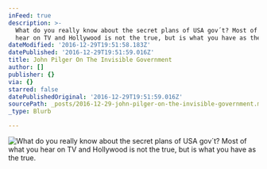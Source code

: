 ```yaml
---
inFeed: true
description: >-
  What do you really know about the secret plans of USA gov´t? Most of what you
  hear on TV and Hollywood is not the true, but is what you have as the true.
dateModified: '2016-12-29T19:51:58.183Z'
datePublished: '2016-12-29T19:51:59.016Z'
title: John Pilger On The Invisible Government
author: []
publisher: {}
via: {}
starred: false
datePublishedOriginal: '2016-12-29T19:51:59.016Z'
sourcePath: _posts/2016-12-29-john-pilger-on-the-invisible-government.md
_type: Blurb

---
```

![What do you really know about the secret plans of USA gov´t? Most of what you hear on TV and Hollywood is not the true, but is what you have as the true.](https://the-grid-user-content.s3-us-west-2.amazonaws.com/82c7398c-3f99-4bd9-9083-cf6a3f8b5c77.jpg)